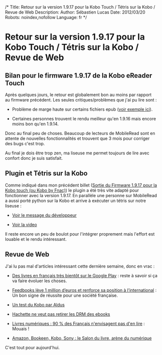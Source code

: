 /*
Title: Retour sur la version 1.9.17 pour la Kobo Touch / Tétris sur la Kobo / Revue de Web
Description: 
Author: Sébastien Lucas
Date: 2012/03/20
Robots: noindex,nofollow
Language: fr
*/
# Retour sur la version 1.9.17 pour la Kobo Touch / Tétris sur la Kobo / Revue de Web

## Bilan pour le firmware 1.9.17 de la Kobo eReader Touch
Après quelques jours, le retour est globalement bon au moins par rapport au firmware précédent. Les seules critiques/problèmes que j'ai pu lire sont :

*	Problème de marge haute sur certains fichiers epub ([voir exemple ici](http://www.mobileread.com/forums/showpost.php?p=2008134&postcount=36)).

*	Certaines personnes trouvent le rendu meilleur qu'en 1.9.16 mais encore moins bon qu'en 1.9.14.

Donc au final peu de choses. Beaucoup de lecteurs de MobileRead sont en attente de nouvelles fonctionnalités et trouvent que 3 mois pour corriger des bugs c'est trop.

Au final je dois être trop zen, ma liseuse me permet toujours de lire avec confort donc je suis satisfait.

## Plugin et Tétris sur la Kobo

Comme indiqué dans mon précédent billet ([Sortie du Firmware 1.9.17 pour la Kobo touch (ou Kobo by Fnac)](/blog/kobo-ereader-touch-12)) le plugin a été très vite adapté pour fonctionner avec la version 1.9.17. En parallèle une personne sur MobileRead a aussi porté python sur la Kobo et arrive à exécuter un tétris sur notre liseuse :

*	[Voir le message du développeur](http://www.mobileread.com/forums/showpost.php?p=2010251&postcount=3)

*	[Voir la video](http://www.youtube.com/watch?v=1jtbbcFhvec)

Il reste encore un peu de boulot pour l'intégrer proprement mais l'effort est louable et le rendu intéressant.

## Revue de Web

J'ai lu pas mal d'articles intéressant cette dernière semaine, donc en vrac :

*	[Des livres en français très bientôt sur le Google Play](http://www.frandroid.com/actualites-generales/96349_des-livres-en-francais-tres-bientot-sur-le-google-play/) : reste à savoir si ça va faire évoluer les choses.

*	[Feedbooks lève 1 million d’euros et renforce sa position à l’international](http://www.ebouquin.fr/2012/03/17/feedbooks-leve-1-million-deuros-et-renforce-sa-position-a-linternational/) : Un bon signe de réussite pour une société française.

*	[Un test du Kobo par Aldus](http://aldus2006.typepad.fr/mon_weblog/2012/03/kobo-by-fnac-test-complet.html)

*	[Hachette ne veut pas retirer les DRM des ebooks](http://www.numerama.com/magazine/22053-hachette-ne-veut-pas-retirer-les-drm-des-ebooks.html)

*	[Livres numériques : 90 % des Français n'envisagent pas d'en lire](http://www.pcinpact.com/news/69654-livres-numeriques-francais-liseuses-papier.htm) : Mouais !

*	[Amazon, Bookeen, Kobo, Sony : le Salon du livre, arène du numérique](http://www.actualitte.com/actualite/lecture-numerique/acteurs-numeriques/amazon-bookeen-kobo-sony-le-salon-du-livre-arene-du-numerique-32842.htm)

C'est tout pour aujourd'hui.

